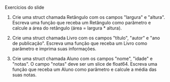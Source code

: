 Exercícios do slide

1. Crie uma struct chamada Retângulo com os campos "largura" e "altura". Escreva uma função que receba um Retângulo como parâmetro e calcule a área do retângulo (área = largura * altura).

2. Crie uma struct chamada Livro com os campos "título", "autor" e "ano de publicação". Escreva uma função que receba um Livro como parâmetro e imprima suas informações.

3. Crie uma struct chamada Aluno com os campos "nome", "idade" e "notas". O campo "notas" deve ser um slice de float64. Escreva uma função que receba um Aluno como parâmetro e calcule a média das suas notas.
